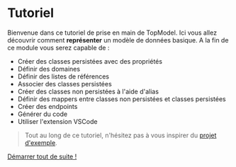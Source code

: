 # Tutoriel

Bienvenue dans ce tutoriel de prise en main de TopModel. Ici vous allez découvrir comment **représenter** un modèle de données basique. A la fin de ce module vous serez capable de :

- Créer des classes persistées avec des propriétés
- Définir des domaines
- Définir des listes de références
- Associer des classes persistées
- Créer des classes non persistées à l'aide d'alias
- Définir des mappers entre classes non persistées et classes persistées
- Créer des endpoints
- Générer du code
- Utiliser l'extension VSCode

> Tout au long de ce tutoriel, n'hésitez pas à vous inspirer du [projet d'exemple](https://github.com/klee-contrib/topmodel/tree/develop/docs/exemple).

[Démarrer tout de suite !](/getting-started/01_intro.md)
